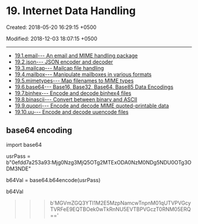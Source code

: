 # 19. Internet Data Handling

Created: 2018-05-20 16:29:15 +0500

Modified: 2018-12-03 18:07:15 +0500

---

- [19.1.email--- An email and MIME handling package](https://docs.python.org/3/library/email.html)
- [19.2.json--- JSON encoder and decoder](https://docs.python.org/3/library/json.html)
- [19.3.mailcap--- Mailcap file handling](https://docs.python.org/3/library/mailcap.html)
- [19.4.mailbox--- Manipulate mailboxes in various formats](https://docs.python.org/3/library/mailbox.html)
- [19.5.mimetypes--- Map filenames to MIME types](https://docs.python.org/3/library/mimetypes.html)
- [19.6.base64--- Base16, Base32, Base64, Base85 Data Encodings](https://docs.python.org/3/library/base64.html)
- [19.7.binhex--- Encode and decode binhex4 files](https://docs.python.org/3/library/binhex.html)
- [19.8.binascii--- Convert between binary and ASCII](https://docs.python.org/3/library/binascii.html)
- [19.9.quopri--- Encode and decode MIME quoted-printable data](https://docs.python.org/3/library/quopri.html)
- [19.10.uu--- Encode and decode uuencode files](https://docs.python.org/3/library/uu.html)

## base64 encoding

import base64

usrPass = b"0efdd7a253a93:Mjg0Nzg3MjQ5OTg2MTExODA0NzM0NDg5NDU0OTg3ODM3NDE"

b64Val = base64.b64encode(usrPass)

b64Val

>>>b'MGVmZGQ3YTI1M2E5MzpNamcwTnpnM01qUTVPVGcyTVRFeE9EQTBOek0wTkRnNU5EVTBPVGczT0RNM05ERQ=='
